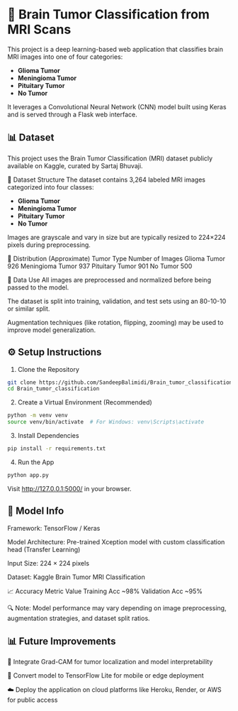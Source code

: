 # 🧠 Brain Tumor Classification from MRI Scans

This project is a deep learning-based web application that classifies brain MRI images into one of four categories:
- **Glioma Tumor**
- **Meningioma Tumor**
- **Pituitary Tumor**
- **No Tumor**

It leverages a Convolutional Neural Network (CNN) model built using Keras and is served through a Flask web interface.




## 📊 Dataset
This project uses the Brain Tumor Classification (MRI) dataset publicly available on Kaggle, curated by Sartaj Bhuvaji.

📁 Dataset Structure
The dataset contains 3,264 labeled MRI images categorized into four classes:

- **Glioma Tumor**
- **Meningioma Tumor**
- **Pituitary Tumor**
- **No Tumor**

Images are grayscale and vary in size but are typically resized to 224×224 pixels during preprocessing.

📌 Distribution (Approximate)
Tumor Type	Number of Images
Glioma Tumor	926
Meningioma Tumor	937
Pituitary Tumor	901
No Tumor	500

🧪 Data Use
All images are preprocessed and normalized before being passed to the model.

The dataset is split into training, validation, and test sets using an 80-10-10 or similar split.

Augmentation techniques (like rotation, flipping, zooming) may be used to improve model generalization.




## ⚙️ Setup Instructions
1. Clone the Repository
```bash
git clone https://github.com/SandeepBalimidi/Brain_tumor_classification.git
cd Brain_tumor_classification
```
2. Create a Virtual Environment (Recommended)
```bash
python -m venv venv
source venv/bin/activate  # For Windows: venv\Scripts\activate
```
3. Install Dependencies
```bash
pip install -r requirements.txt
```
4. Run the App
```bash
python app.py
```
Visit http://127.0.0.1:5000/ in your browser.

## 🧠 Model Info
Framework: TensorFlow / Keras

Model Architecture: Pre-trained Xception model with custom classification head (Transfer Learning)

Input Size: 224 × 224 pixels

Dataset: Kaggle Brain Tumor MRI Classification

📈 Accuracy
Metric	Value
Training Acc	~98%
Validation Acc	~95%

🔍 Note: Model performance may vary depending on image preprocessing, augmentation strategies, and dataset split ratios.

## 📊 Future Improvements
🔬 Integrate Grad-CAM for tumor localization and model interpretability

📱 Convert model to TensorFlow Lite for mobile or edge deployment

☁️ Deploy the application on cloud platforms like Heroku, Render, or AWS for public access
